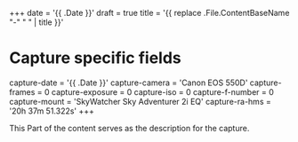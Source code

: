 +++
date = '{{ .Date }}'
draft = true
title = '{{ replace .File.ContentBaseName "-" " " | title }}'

# Capture specific fields
capture-date = '{{ .Date }}'
capture-camera = 'Canon EOS 550D'
capture-frames = 0
capture-exposure = 0
capture-iso = 0
capture-f-number = 0
capture-mount = 'SkyWatcher Sky Adventurer 2i EQ'
capture-ra-hms = '20h 37m 51.322s'
+++

This Part of the content serves as the description for the capture. 